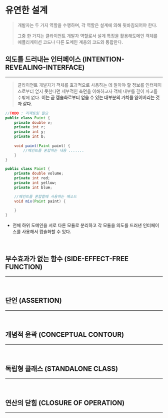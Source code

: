 # 유연한 설계

> 개발자는 두 가지 역할을 수행하며, 각 역할은 설계에 의해 뒷바침되어야 한다.
> 
> 그중 한 가지는 클라이언트 개발자 역할로서 설계 특징을 활용해도메인 객체를 애플리케이션 코드나 다른 도메인 계층의 코드와 통합한다.

## 의도를 드러내는 인터페이스 (INTENTION-REVEALING-INTERFACE)

---

> 클라이언트 개발자가 객체를 효과적으로 사용하는 데 알아야 할 정보를 인터페이스로부터 얻지 못한다면 세부적인 측면을 이해하고자 객체 내부를 깊이 파고들 수밖에 없다. <b>이는 곧 캡슐화로부터 얻을 수 있는 대부분의 가치를 잃어버리는 것과 같다.</b>

```java
//TODO : 리팩토링 필요 
public class Paint {
    private double v;
    private int r;
    private int y;
    private int b;
    
    void paint(Paint paint) {
        //페인트를 혼합하는 내용 .......
    }
}

public class Paint {
    private double volume;
    private int red;
    private int yellow;
    private int blue;

    //페인트를 혼합할때 사용하는 메소드
    void mix(Paint paint) {
        
    }
}

```

+ 전체 하위 도메인을 서로 다른 모듈로 분리하고 각 모듈을 의도를 드러낸 인터페이스를 사용해서 캡슐화할 수 있다.


<br>

## 부수효과가 없는 함수 (SIDE-EFFECT-FREE FUNCTION)

---

<br>

## 단언 (ASSERTION)

---

<br>

## 개념적 윤곽 (CONCEPTUAL CONTOUR)

---

<br>

## 독립형 클래스 (STANDALONE CLASS)

---

<br>


## 연산의 닫힘 (CLOSURE OF OPERATION)

---

<br>